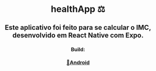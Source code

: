 <div align='center'>
  
# healthApp ⚖️
## Este aplicativo foi feito para se calcular o IMC, desenvolvido em React Native com Expo.
### **Build:**
### [🤖Android]([https://drive.google.com/file/d/1r0dnw23Cv9Ts7brgLRyDZUi3H16xKwPq/view?usp=sharing](https://drive.google.com/file/d/1f4F--rR_w-ggu6zA009C_vIJ_gZQwOGl/view?usp=sharing)https://drive.google.com/file/d/1f4F--rR_w-ggu6zA009C_vIJ_gZQwOGl/view?usp=sharing)

</div>
